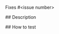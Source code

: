 <!--
  Thanks for making a pull request! 
  
  Before submitting, please read our contributing guidelines:
  https://github.com/unmock/unmock-volley/blob/master/CONTRIBUTING.md

  Have any questions? 
  Feel free to ask in this PR and one of our maintainers will be happy to help 🙌
-->

Fixes #<issue number>

## Description

<!-- Write a brief description of the changes introduced by this PR -->

## How to test 

<!-- What steps can we take to test that your code is working properly -->
